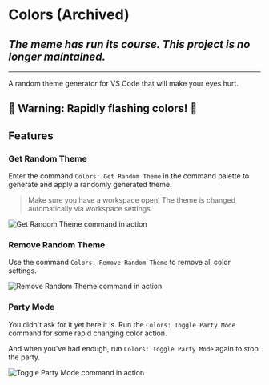 # Colors (Archived)

## *The meme has run its course. This project is no longer maintained.*

---

A random theme generator for VS Code that will make your eyes hurt.

## 🛑 Warning: Rapidly flashing colors! 🛑

## Features

### Get Random Theme

Enter the command `Colors: Get Random Theme` in the command palette to generate and apply a
randomly generated theme.

> Make sure you have a workspace open! The theme is changed automatically via workspace settings.

![Get Random Theme command in action](images/get-random-theme.gif)

### Remove Random Theme

Use the command `Colors: Remove Random Theme` to remove all color settings.

![Remove Random Theme command in action](images/remove-random-theme.gif)

### Party Mode

You didn't ask for it yet here it is. Run the `Colors: Toggle Party Mode` command for some rapid changing color action.

And when you've had enough, run `Colors: Toggle Party Mode` again to stop the party.

![Toggle Party Mode command in action](images/toggle-party-mode.gif)
